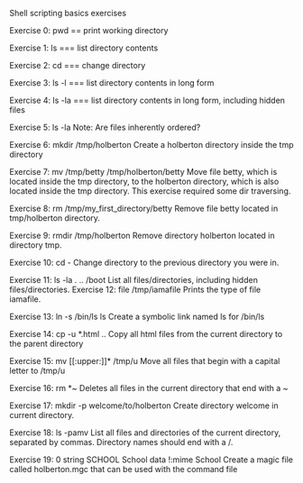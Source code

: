 

Shell scripting basics exercises

Exercise 0: pwd == print working directory

Exercise 1: ls === list directory contents

Exercise 2: cd === change directory

Exercise 3: ls -l === list directory contents in long form

Exercise 4: ls -la === list directory contents in long form, including hidden files

Exercise 5: ls -la Note: Are files inherently ordered?

Exercise 6: mkdir /tmp/holberton Create a holberton directory inside the tmp directory

Exercise 7: mv /tmp/betty /tmp/holberton/betty Move file betty, which is located inside the tmp directory, to the holberton directory, which is also located inside the tmp directory. This exercise required some dir traversing.

Exercise 8: rm /tmp/my_first_directory/betty Remove file betty located in tmp/holberton directory.

Exercise 9: rmdir /tmp/holberton Remove directory holberton located in directory tmp.

Exercise 10: cd - Change directory to the previous directory you were in.

Exercise 11: ls -la . .. /boot List all files/directories, including hidden files/directories. Exercise 12: file /tmp/iamafile Prints the type of file iamafile.

Exercise 13: ln -s /bin/ls ls Create a symbolic link named ls for /bin/ls

Exercise 14: cp -u *.html .. Copy all html files from the current directory to the parent directory

Exercise 15: mv [[:upper:]]* /tmp/u Move all files that begin with a capital letter to /tmp/u

Exercise 16: rm *~ Deletes all files in the current directory that end with a ~

Exercise 17: mkdir -p welcome/to/holberton Create directory welcome in current directory.

Exercise 18: ls -pamv List all files and directories of the current directory, separated by commas. Directory names should end with a /.

Exercise 19: 0 string SCHOOL School data !:mime School Create a magic file called holberton.mgc that can be used with the command file

